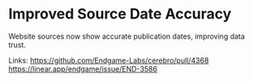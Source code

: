 # Improved Source Date Accuracy

Website sources now show accurate publication dates, improving data trust.

Links:
https://github.com/Endgame-Labs/cerebro/pull/4368
https://linear.app/endgame/issue/END-3586
